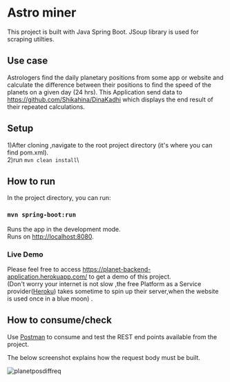 # Astro miner

This project is built with Java Spring Boot. JSoup library is used for scraping utilties. 

## Use case

Astrologers find the daily planetary positions from some app or website and calculate the difference between their positions to find the speed of the planets on a given day (24 hrs). 
This Application send data to https://github.com/Shikahina/DinaKadhi which displays the end result of their repeated calculations.

## Setup

1)After cloning ,navigate to the root project directory (it's where you can find pom.xml).\
2)run `mvn clean install`\

## How to run

In the project directory, you can run:

### `mvn spring-boot:run`

Runs the app in the development mode.\
Runs on [http://localhost:8080](http://localhost:8080). 


### Live Demo
Please feel free to access https://planet-backend-application.herokuapp.com/ to get a demo of this project. \
(Don't worry your internet is not slow ,the free Platform as a Service provider([Heroku](https://www.heroku.com/)) takes sometime to spin up their server,when the website is used once in a blue moon) .

## How to consume/check 

Use [Postman](https://www.postman.com/) to consume and test the REST end points available from the project. 

The below screenshot explains how the request body must be built.  

![planetposdiffreq](https://user-images.githubusercontent.com/62425476/128444451-ed908115-ad6b-427e-991e-df5e0a77de96.png)
